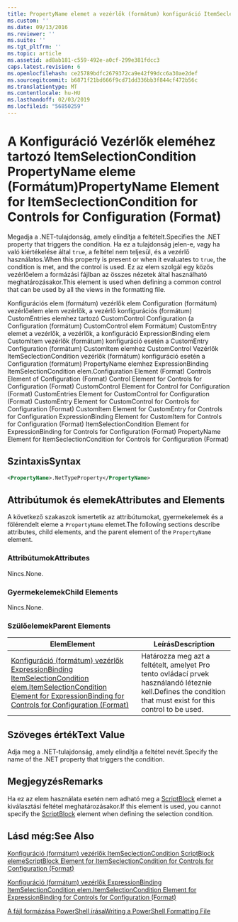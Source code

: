 ```yaml
---
title: PropertyName elemet a vezérlők (formátum) konfiguráció ItemSeclectionCondition |} A Microsoft Docs
ms.custom: ''
ms.date: 09/13/2016
ms.reviewer: ''
ms.suite: ''
ms.tgt_pltfrm: ''
ms.topic: article
ms.assetid: ad8ab181-c559-492e-a0cf-299e381fdcc3
caps.latest.revision: 6
ms.openlocfilehash: ce25789bdfc2679372ca9e42f99dcc6a30ae2def
ms.sourcegitcommit: b6871f21bd666f9cd71dd336bb3f844cf472b56c
ms.translationtype: MT
ms.contentlocale: hu-HU
ms.lasthandoff: 02/03/2019
ms.locfileid: "56850259"
---
```

# <a name="propertyname-element-for-itemseclectioncondition-for-controls-for-configuration-format"></a><span data-ttu-id="47956-102">A Konfiguráció Vezérlők eleméhez tartozó ItemSelectionCondition PropertyName eleme (Formátum)</span><span class="sxs-lookup"><span data-stu-id="47956-102">PropertyName Element for ItemSeclectionCondition for Controls for Configuration (Format)</span></span>

<span data-ttu-id="47956-103">Megadja a .NET-tulajdonság, amely elindítja a feltételt.</span><span class="sxs-lookup"><span data-stu-id="47956-103">Specifies the .NET property that triggers the condition.</span></span> <span data-ttu-id="47956-104">Ha ez a tulajdonság jelen-e, vagy ha való kiértékelése által `true`, a feltétel nem teljesül, és a vezérlő használatos.</span><span class="sxs-lookup"><span data-stu-id="47956-104">When this property is present or when it evaluates to `true`, the condition is met, and the control is used.</span></span> <span data-ttu-id="47956-105">Ez az elem szolgál egy közös vezérlőelem a formázási fájlban az összes nézetek által használható meghatározásakor.</span><span class="sxs-lookup"><span data-stu-id="47956-105">This element is used when defining a common control that can be used by all the views in the formatting file.</span></span>

<span data-ttu-id="47956-106">Konfigurációs elem (formátum) vezérlők elem Configuration (formátum) vezérlőelem elem vezérlők, a vezérlő konfigurációs (formátum) CustomEntries elemhez tartozó CustomControl Configuration (a Configuration (formátum) CustomControl elem Formátum) CustomEntry elemet a vezérlők, a vezérlők, a konfiguráció ExpressionBinding elem CustomItem vezérlők (formátum) konfiguráció esetén a CustomEntry Configuration (formátum) CustomItem elemhez CustomControl Vezérlők ItemSeclectionCondition vezérlők (formátum) konfiguráció esetén a Configuration (formátum) PropertyName elemhez ExpressionBinding ItemSelectionCondition elem.</span><span class="sxs-lookup"><span data-stu-id="47956-106">Configuration Element (Format) Controls Element of Configuration (Format) Control Element for Controls for Configuration (Format) CustomControl Element for Control for Configuration (Format) CustomEntries Element for CustomControl for Configuration (Format) CustomEntry Element for CustomControl for Controls for Configuration (Format) CustomItem Element for CustomEntry for Controls for Configuration ExpressionBinding Element for CustomItem for Controls for Configuration (Format) ItemSelectionCondition Element for ExpressionBinding for Controls for Configuration (Format) PropertyName Element for ItemSeclectionCondition for Controls for Configuration (Format)</span></span>

## <a name="syntax"></a><span data-ttu-id="47956-107">Szintaxis</span><span class="sxs-lookup"><span data-stu-id="47956-107">Syntax</span></span>

```xml
<PropertyName>.NetTypeProperty</PropertyName>
```

## <a name="attributes-and-elements"></a><span data-ttu-id="47956-108">Attribútumok és elemek</span><span class="sxs-lookup"><span data-stu-id="47956-108">Attributes and Elements</span></span>

<span data-ttu-id="47956-109">A következő szakaszok ismertetik az attribútumokat, gyermekelemek és a fölérendelt eleme a `PropertyName` elemet.</span><span class="sxs-lookup"><span data-stu-id="47956-109">The following sections describe attributes, child elements, and the parent element of the `PropertyName` element.</span></span>

### <a name="attributes"></a><span data-ttu-id="47956-110">Attribútumok</span><span class="sxs-lookup"><span data-stu-id="47956-110">Attributes</span></span>

<span data-ttu-id="47956-111">Nincs.</span><span class="sxs-lookup"><span data-stu-id="47956-111">None.</span></span>

### <a name="child-elements"></a><span data-ttu-id="47956-112">Gyermekelemek</span><span class="sxs-lookup"><span data-stu-id="47956-112">Child Elements</span></span>

<span data-ttu-id="47956-113">Nincs.</span><span class="sxs-lookup"><span data-stu-id="47956-113">None.</span></span>

### <a name="parent-elements"></a><span data-ttu-id="47956-114">Szülőelemek</span><span class="sxs-lookup"><span data-stu-id="47956-114">Parent Elements</span></span>

|<span data-ttu-id="47956-115">Elem</span><span class="sxs-lookup"><span data-stu-id="47956-115">Element</span></span>|<span data-ttu-id="47956-116">Leírás</span><span class="sxs-lookup"><span data-stu-id="47956-116">Description</span></span>|
|-------------|-----------------|
|[<span data-ttu-id="47956-117">Konfiguráció (formátum) vezérlők ExpressionBinding ItemSelectionCondition elem.</span><span class="sxs-lookup"><span data-stu-id="47956-117">ItemSelectionCondition Element for ExpressionBinding for Controls for Configuration (Format)</span></span>](./itemselectioncondition-element-for-expressionbinding-for-controls-for-configuration-format.md)|<span data-ttu-id="47956-118">Határozza meg azt a feltételt, amelyet Pro tento ovládací prvek használandó léteznie kell.</span><span class="sxs-lookup"><span data-stu-id="47956-118">Defines the condition that must exist for this control to be used.</span></span>|

## <a name="text-value"></a><span data-ttu-id="47956-119">Szöveges érték</span><span class="sxs-lookup"><span data-stu-id="47956-119">Text Value</span></span>

<span data-ttu-id="47956-120">Adja meg a .NET-tulajdonság, amely elindítja a feltétel nevét.</span><span class="sxs-lookup"><span data-stu-id="47956-120">Specify the name of the .NET property that triggers the condition.</span></span>

## <a name="remarks"></a><span data-ttu-id="47956-121">Megjegyzés</span><span class="sxs-lookup"><span data-stu-id="47956-121">Remarks</span></span>

<span data-ttu-id="47956-122">Ha ez az elem használata esetén nem adható meg a [ScriptBlock](./scriptblock-element-for-itemseclectioncondition-for-controls-for-configuration-format.md) elemet a kiválasztási feltétel meghatározásakor.</span><span class="sxs-lookup"><span data-stu-id="47956-122">If this element is used, you cannot specify the [ScriptBlock](./scriptblock-element-for-itemseclectioncondition-for-controls-for-configuration-format.md) element when defining the selection condition.</span></span>

## <a name="see-also"></a><span data-ttu-id="47956-123">Lásd még:</span><span class="sxs-lookup"><span data-stu-id="47956-123">See Also</span></span>

[<span data-ttu-id="47956-124">Konfiguráció (formátum) vezérlők ItemSeclectionCondition ScriptBlock eleme</span><span class="sxs-lookup"><span data-stu-id="47956-124">ScriptBlock Element for ItemSeclectionCondition for Controls for Configuration (Format)</span></span>](./scriptblock-element-for-itemseclectioncondition-for-controls-for-configuration-format.md)

[<span data-ttu-id="47956-125">Konfiguráció (formátum) vezérlők ExpressionBinding ItemSelectionCondition elem.</span><span class="sxs-lookup"><span data-stu-id="47956-125">ItemSelectionCondition Element for ExpressionBinding for Controls for Configuration (Format)</span></span>](./itemselectioncondition-element-for-expressionbinding-for-controls-for-configuration-format.md)

[<span data-ttu-id="47956-126">A fájl formázása PowerShell írása</span><span class="sxs-lookup"><span data-stu-id="47956-126">Writing a PowerShell Formatting File</span></span>](./writing-a-powershell-formatting-file.md)
